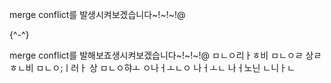 merge conflict를 발생시켜보겠습니다~!~!~!@

{^-^}

merge conflict를 발해보죠생시켜보겠습니다~!~!~!@
ㅁㄴㅇ리ㅏㅎ비
ㅁㄴㅇㄹ
상ㄹㅎㄴ비
ㅁㄴㅇ;ㅣ러ㅏ
상
ㅁㄴㅇ햐ㅗ
ㅇ나ㅓㅗㄴㅇ
나ㅓㅗㄴ
나ㅓ노닌
ㄴ니ㅏㄴ
